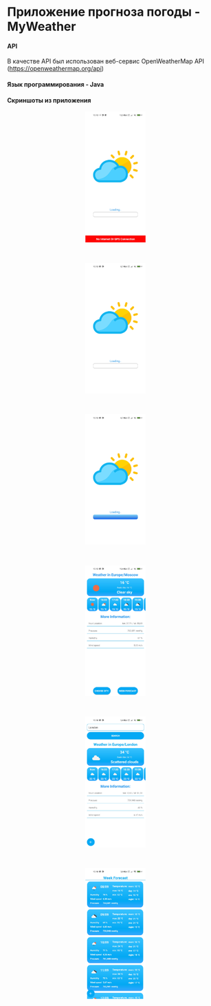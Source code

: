 # Приложение прогноза погоды - MyWeather

#### API
В качестве API был использован веб-сервис OpenWeatherMap API (https://openweathermap.org/api)

#### Язык программирования - Java

#### Скриншоты из приложения

<p align="center"><img width="140"src="https://github.com/kirilla111/avito_android_task/blob/master/app_srcreanshots/Screenshot_2021-09-08-15-13-41-906_com.example.myweather.jpg"></p><br>
<p align="center"><img width="140"src="https://github.com/kirilla111/avito_android_task/blob/master/app_srcreanshots/Screenshot_2021-09-08-15-13-48-572_com.example.myweather.jpg"></p><br>
<p align="center"><img width="140"src="https://github.com/kirilla111/avito_android_task/blob/master/app_srcreanshots/Screenshot_2021-09-08-15-13-50-188_com.example.myweather.jpg"></p><br>
<p align="center"><img width="140"src="https://github.com/kirilla111/avito_android_task/blob/master/app_srcreanshots/Screenshot_2021-09-08-15-13-54-741_com.example.myweather.jpg"></p><br>
<p align="center"><img width="140"src="https://github.com/kirilla111/avito_android_task/blob/master/app_srcreanshots/Screenshot_2021-09-08-15-18-20-809_com.example.myweather.jpg"></p><br>
<p align="center"><img width="140"src="https://github.com/kirilla111/avito_android_task/blob/master/app_srcreanshots/Screenshot_2021-09-08-15-18-26-520_com.example.myweather.jpg"></p><br>
